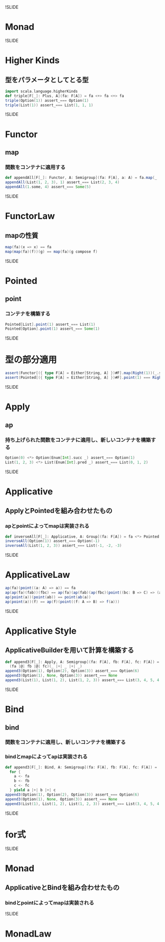 !SLIDE

# Monad

!SLIDE

# Higher Kinds

## 型をパラメータとしてとる型

```scala
import scala.language.higherKinds
def triple[F[_]: Plus, A](fa: F[A]) = fa <+> fa <+> fa
triple(Option(1)) assert_=== Option(1)
triple(List(1)) assert_=== List(1, 1, 1)
```

!SLIDE

# Functor

## map

### 関数をコンテナに適用する

```scala
def appendAll[F[_]: Functor, A: Semigroup](fa: F[A], a: A) = fa.map(_ |+| a)
appendAll(List(1, 2, 3), 1) assert_=== List(2, 3, 4)
appendAll(1.some, 4) assert_=== Some(5)
```

!SLIDE

# FunctorLaw

## mapの性質

```scala
map(fa)(x => x) == fa
map(map(fa)(f))(g) == map(fa)(g compose f)
```

!SLIDE

# Pointed

## point

### コンテナを構築する

```scala
Pointed[List].point(1) assert_=== List(1)
Pointed[Option].point(1) assert_=== Some(1)
```

!SLIDE

# 型の部分適用

```scala
assert(Functor[({ type F[A] = Either[String, A] })#F].map(Right(1))(_.succ) === Right(2))
assert(Pointed[({ type F[A] = Either[String, A] })#F].point(1) === Right(1))
```

!SLIDE

# Apply

## ap

### 持ち上げられた関数をコンテナに適用し、新しいコンテナを構築する

```scala
Option(0) <*> Option(Enum[Int].succ _) assert_=== Option(1)
List(1, 2, 3) <*> List(Enum[Int].pred _) assert_=== List(0, 1, 2)
```

!SLIDE

# Applicative

## ApplyとPointedを組み合わせたもの

### apとpointによってmapは実装される

```scala
def inverseAll[F[_]: Applicative, A: Group](fa: F[A]) = fa <*> Pointed[F].point(Group[A].inverse _)
inverseAll(Option(1)) assert_=== Option(-1)
inverseAll(List(1, 2, 3)) assert_=== List(-1, -2, -3)
```

!SLIDE

# ApplicativeLaw

```scala
ap(fa)(point((a: A) => a)) == fa
ap(ap(fa)(fab))(fbc) == ap(fa)(ap(fab)(ap(fbc)(point((bc: B => C) => (ab: A => B) => bc compose ab))))
ap(point(a))(point(ab)) == point(ab(a))
ap(point(a))(f) == ap(f)(point((f: A => B) => f(a)))
```

!SLIDE

# Applicative Style

## ApplicativeBuilderを用いて計算を構築する

```scala
def append3[F[_]: Apply, A: Semigroup](fa: F[A], fb: F[A], fc: F[A]) =
  (fa |@| fb |@| fc)(_ |+| _ |+| _)
append3(Option(1), Option(2), Option(3)) assert_=== Option(6)
append3(Option(1), None, Option(3)) assert_=== None
append3(List(1), List(1, 2), List(1, 2, 3)) assert_=== List(3, 4, 5, 4, 5, 6)
```

!SLIDE

# Bind

## bind

### 関数をコンテナに適用し、新しいコンテナを構築する

### bindとmapによってapは実装される

```scala
def append3[F[_]: Bind, A: Semigroup](fa: F[A], fb: F[A], fc: F[A]) =
  for {
    a <- fa
    b <- fb
    c <- fc
  } yield a |+| b |+| c
append3(Option(1), Option(2), Option(3)) assert_=== Option(6)
append3(Option(1), None, Option(3)) assert_=== None
append3(List(1), List(1, 2), List(1, 2, 3)) assert_=== List(3, 4, 5, 4, 5, 6)
```

!SLIDE

# for式



!SLIDE

# Monad

## ApplicativeとBindを組み合わせたもの

### bindとpointによってmapは実装される

!SLIDE

# MonadLaw
